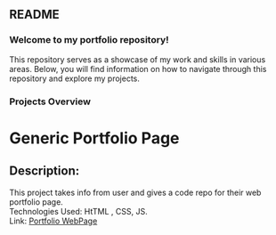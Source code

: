 ## README

### Welcome to my portfolio repository! 
This repository serves as a showcase of my work and skills in various areas.
Below, you will find information on how to navigate through this repository and explore my projects.

### Projects Overview
# Generic Portfolio Page

## Description:
This project takes info from user and gives a code repo for their web portfolio page.<br/>
Technologies Used: HtTML , CSS, JS.<br />
Link: [Portfolio WebPage](https://harshachowdary06.github.io/Portfolio-Project/index.html)
